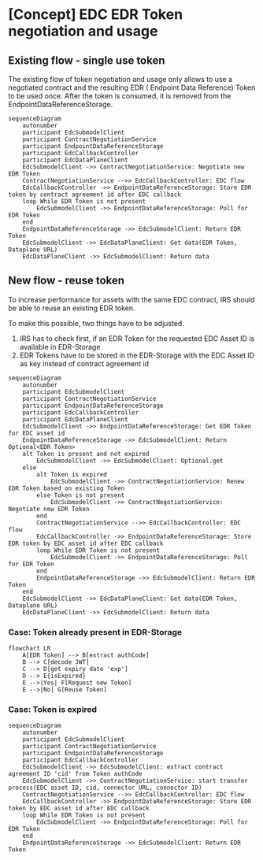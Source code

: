 # [Concept] EDC EDR Token negotiation and usage

## Existing flow - single use token

The existing flow of token negotiation and usage only allows to use a negotiated contract and the resulting EDR (
Endpoint Data Reference) Token to be used once.
After the token is consumed, it is removed from the EndpointDataReferenceStorage.

```mermaid
sequenceDiagram
    autonumber
    participant EdcSubmodelClient
    participant ContractNegotiationService
    participant EndpointDataReferenceStorage
    participant EdcCallbackController
    participant EdcDataPlaneClient
    EdcSubmodelClient ->> ContractNegotiationService: Negotiate new EDR Token
    ContractNegotiationService -->> EdcCallbackController: EDC flow
    EdcCallbackController ->> EndpointDataReferenceStorage: Store EDR token by contract agreement id after EDC callback
    loop While EDR Token is not present
        EdcSubmodelClient ->> EndpointDataReferenceStorage: Poll for EDR Token
    end
    EndpointDataReferenceStorage ->> EdcSubmodelClient: Return EDR Token
    EdcSubmodelClient ->> EdcDataPlaneClient: Get data(EDR Token, Dataplane URL)
    EdcDataPlaneClient ->> EdcSubmodelClient: Return data
```

## New flow - reuse token

To increase performance for assets with the same EDC contract, IRS should be able to reuse an existing EDR token.

To make this possible, two things have to be adjusted.

1. IRS has to check first, if an EDR Token for the requested EDC Asset ID is available in EDR-Storage
2. EDR Tokens have to be stored in the EDR-Storage with the EDC Asset ID as key instead of contract agreement id

```mermaid
sequenceDiagram
    autonumber
    participant EdcSubmodelClient
    participant ContractNegotiationService
    participant EndpointDataReferenceStorage
    participant EdcCallbackController
    participant EdcDataPlaneClient
    EdcSubmodelClient ->> EndpointDataReferenceStorage: Get EDR Token for EDC asset id
    EndpointDataReferenceStorage ->> EdcSubmodelClient: Return Optional<EDR Token>
    alt Token is present and not expired
        EdcSubmodelClient ->> EdcSubmodelClient: Optional.get
    else
        alt Token is expired
            EdcSubmodelClient ->> ContractNegotiationService: Renew EDR Token based on existing Token
        else Token is not present
            EdcSubmodelClient ->> ContractNegotiationService: Negotiate new EDR Token
        end
        ContractNegotiationService -->> EdcCallbackController: EDC flow
        EdcCallbackController ->> EndpointDataReferenceStorage: Store EDR token by EDC asset id after EDC callback
        loop While EDR Token is not present
            EdcSubmodelClient ->> EndpointDataReferenceStorage: Poll for EDR Token
        end
        EndpointDataReferenceStorage ->> EdcSubmodelClient: Return EDR Token
    end
    EdcSubmodelClient ->> EdcDataPlaneClient: Get data(EDR Token, Dataplane URL)
    EdcDataPlaneClient ->> EdcSubmodelClient: Return data
```

### Case: Token already present in EDR-Storage

```mermaid
flowchart LR
    A[EDR Token] --> B[extract authCode]
    B --> C[decode JWT]
    C --> D[get expiry date 'exp']
    D --> E{isExpired}
    E -->|Yes| F[Request new Token]
    E -->|No| G[Reuse Token]
```

### Case: Token is expired

```mermaid
sequenceDiagram
    autonumber
    participant EdcSubmodelClient
    participant ContractNegotiationService
    participant EndpointDataReferenceStorage
    participant EdcCallbackController
    EdcSubmodelClient ->> EdcSubmodelClient: extract contract agreement ID 'cid' from Token authCode
    EdcSubmodelClient ->> ContractNegotiationService: start transfer process(EDC asset ID, cid, connector URL, connector ID)
    ContractNegotiationService -->> EdcCallbackController: EDC flow
    EdcCallbackController ->> EndpointDataReferenceStorage: Store EDR token by EDC asset id after EDC callback
    loop While EDR Token is not present
        EdcSubmodelClient ->> EndpointDataReferenceStorage: Poll for EDR Token
    end
    EndpointDataReferenceStorage ->> EdcSubmodelClient: Return EDR Token
```
